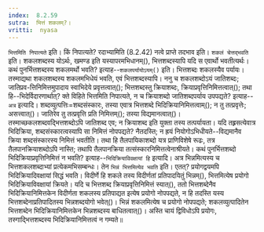 ```yaml
---
index:  8.2.59
sutra:  भित्तं शकलम्?।
vritti:  nyasa
---
```


`भित्तमिति निपात्यते` इति। किं निपात्यते? रदाभ्यामिति (8.2.42) नत्वे प्राप्ते तदभाव इति। `शकलं चेत्तद्भवति` इति। शकलशब्दस्य योऽर्थः, खमण्ड इति यस्यापरमभिधानम्(), भित्तशब्दस्यापि यदि स एवार्थो भवतीत्यर्थः। कथं पुनर्भित्तशब्दस्य शकलमर्थो भवति? इत्याह--`शकलपर्यायोऽयम्()` इति। भित्तशब्दः शकलस्यैव पर्यायः। तस्माद्यथा शकलशब्दस्य शकलमभिधेयं भवति, एवं भित्तशब्दस्यापि। 
ननु च शकलशब्दोऽयं जातिशब्दः; जातिप्रव-त्तिनिमित्तमुपादाय स्वाभिदेये प्रवृत्तत्वात्(); भित्तशब्दस्तु क्रियाशब्दः, क्रियाप्रवृत्तिनिमित्तत्वात्(); तथा हि--भिदेर्विदारणार्थात्? क्ते विहिते भित्तमिति निपात्यते, न च क्रियाशब्दो जातिशब्दपर्याय उपपद्यते? इत्याह--`अत्र` इत्यादि। शब्दव्युत्पत्तिः=शब्दसंस्कारः, तस्या एवात्र भित्तशब्दे भिदिक्रियानिमित्तत्वाम्(); न तु तत्प्रवृत्तेः; असत्त्वात्()। जातिरेव तु तत्प्रवृत्ति प्रति निमित्तम्(); तस्या विद्यमानत्वात्()। तस्माच्छकलशब्दवद्भित्तशब्दोऽपि जातिशब्द एव; न क्रियाशब्द इति युक्ता तस्य तत्पर्यायता। यदि तह्र्रसत्येवात्र भिदिक्रिया, शब्दसंस्कारत्वस्यापि सा निमित्तं नोपपद्यते? नैतदस्ति; न ह्रयं नियोगोऽभिधीयते--विद्यमानैव क्रिया शब्दसंस्कारस्य निमित्तं भवतीति। तथा हि तैलपायिकाशब्दो यत्र प्राणिविशेषे रूढः, तत्र तैलपानक्रियाशब्दोऽपि नास्ति; तथापि तैलपानक्रिया तत्संस्कारनिमित्तत्वेनाश्रीयते। कथं पुनर्भित्तशब्दो भिदिक्रियाप्रवृत्तिनिमित्तं न भवति? इत्याह--`भिदिक्रियाविवक्षायां हि` इत्यादि। अत्र भिन्नमित्यस्य च भित्तशकलशब्दाभ्यां प्रत्येकमभिसम्बन्धः। तेन `भिन्नं भित्तमित्येव भवति` इति। एतत्? प्रयोगद्वयमपि भिदिक्रियादिवक्षायां सिद्धं भवति। विदीर्णे हि शकले तस्य विदीर्णतां प्रतिपादयितुं भिन्नम्(), भित्तमित्येष प्रयोगो भिदिक्रियाविवक्षायां क्रियते। यदि च भित्तशब्द क्रियाप्रवृत्तिनिमित्तं स्यात्(), ततो भित्तशब्देनैव भिदिक्रियानिमित्तकेन विदीर्णता शकलस्य प्रतिपाद्यत इत्येष प्रयोगो नोपपद्यते, न हि तदस्ति यस्य भित्तशब्देनाप्रतिपादितस्य भिन्नशब्दयोगो भवेत्()। भिन्नं शकलमित्येष च प्रयोगो नोपपद्यते; शकलव्युत्पादितेन भित्तशब्देन भिदिक्रियानिमित्तकेन भिन्नशब्दस्य बाधितत्वात्()। अस्ति चायं द्विविधोऽपि प्रयोगः, तस्गाद्भित्तशब्दस्य भिदिक्रियानिमित्तत्वं न गम्यते॥
